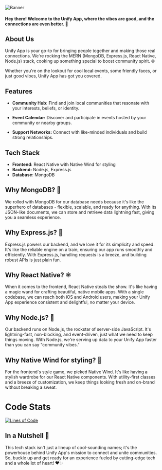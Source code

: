 ![Banner](https://github.com/stack-bytes/unify-app/assets/147537737/50aeb0d8-5051-4baf-b586-4afa1bef7d16)
#### Hey there! Welcome to the Unify App, where the vibes are good, and the connections are even better. 🚀
## About Us

Unify App is your go-to for bringing people together and making those real connections. We're rocking the MERN (MongoDB, Express.js, React Native, Node.js) stack, cooking up something special to boost community spirit. 🌐

Whether you're on the lookout for cool local events, some friendly faces, or just good vibes, Unify App has got you covered.

## Features

- **Community Hub:** Find and join local communities that resonate with your interests, beliefs, or identity.
  
- **Event Calendar:** Discover and participate in events hosted by your community or nearby groups.

- **Support Networks:** Connect with like-minded individuals and build strong relationships.

## Tech Stack

- **Frontend:** React Native with Native Wind for styling
- **Backend:** Node.js, Express.js
- **Database:** MongoDB

## Why MongoDB? 🍃

We rolled with MongoDB for our database needs because it's like the superhero of databases - flexible, scalable, and ready for anything. With its JSON-like documents, we can store and retrieve data lightning fast, giving you a seamless experience.

## Why Express.js? 🚂

Express.js powers our backend, and we love it for its simplicity and speed. It's like the reliable engine on a train, ensuring our app runs smoothly and efficiently. With Express.js, handling requests is a breeze, and building robust APIs is just plain fun.

## Why React Native? ⚛️

When it comes to the frontend, React Native steals the show. It's like having a magic wand for crafting beautiful, native mobile apps. With a single codebase, we can reach both iOS and Android users, making your Unify App experience consistent and delightful, no matter your device.

## Why Node.js? 🚀

Our backend runs on Node.js, the rockstar of server-side JavaScript. It's lightning-fast, non-blocking, and event-driven, just what we need to keep things moving. With Node.js, we're serving up data to your Unify App faster than you can say "community vibes."

## Why Native Wind for styling? 💨

For the frontend's style game, we picked Native Wind. It's like having a stylish wardrobe for our React Native components. With utility-first classes and a breeze of customization, we keep things looking fresh and on-brand without breaking a sweat.

# Code Stats

[![Lines of Code](https://img.shields.io/tokei/lines/github/stack-bytes/unify-app)](https://github.com/stack-bytes/unify-app)


## In a Nutshell 🌈

This tech stack isn't just a lineup of cool-sounding names; it's the powerhouse behind Unify App's mission to connect and unite communities. So, buckle up and get ready for an experience fueled by cutting-edge tech and a whole lot of heart! ❤️✨
